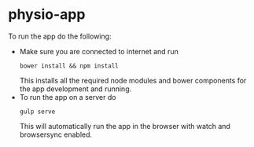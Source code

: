 # physio-app

To run the app do the following:
* Make sure you are connected to internet and run
  ```shell
  bower install && npm install
  ```
  This installs all the required node modules and bower components for the app development and running.
* To run the app on a server do
  ```shell
  gulp serve
  ```
  This will automatically run the app in the browser with watch and browsersync enabled.
